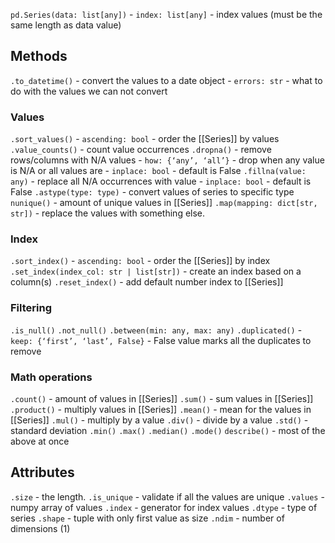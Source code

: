 `pd.Series(data: list[any])`
	- `index: list[any]` - index values (must be the same length as data value)

## Methods
`.to_datetime()` - convert the values to a date object
	- `errors: str`  - what to do with the values we can not convert

### Values
`.sort_values()`
	- `ascending: bool` - order the [[Series]] by values
`.value_counts()` - count value occurrences
`.dropna()` - remove rows/columns with N/A values
	- `how: {‘any’, ‘all’}` - drop when any value is N/A or all values are
	- `inplace: bool` - default is False
`.fillna(value: any)` - replace all N/A occurrences with value
	- `inplace: bool` - default is False
`.astype(type: type)` - convert values of series to  specific type
`nunique()` - amount of unique values in [[Series]]
`.map(mapping: dict[str, str])` - replace the values with something else.

### Index
`.sort_index()`
	- `ascending: bool` - order the [[Series]] by index
`.set_index(index_col: str | list[str])` - create an index based on a column(s)
`.reset_index()` - add default number index to [[Series]]

### Filtering
`.is_null()`
`.not_null()`
`.between(min: any, max: any)`
`.duplicated()`
	- `keep: {‘first’, ‘last’, False}` - False value marks all the duplicates to remove

### Math operations
`.count()` - amount of values in [[Series]]
`.sum()` - sum values in [[Series]]
`.product()` - multiply values in [[Series]]
`.mean()` - mean for the values in [[Series]]
`.mul()` - multiply by a value
`.div()` - divide by a value
`.std()` - standard deviation
`.min()`
`.max()`
`.median()`
`.mode()`
`describe()` - most of the above at once

## Attributes
`.size` - the length.
`.is_unique` - validate if all the values are unique
`.values` - numpy array of values
`.index` - generator for index values
`.dtype` - type of series
`.shape` - tuple with only first value as size
`.ndim` - number of dimensions (1)
